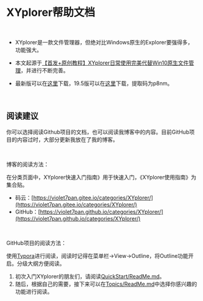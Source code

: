 # XYplorer帮助文档

</br>

* XYplorer是一款文件管理器，但绝对比Windows原生的Explorer要强得多，功能强大。

* 本文起源于[【首发+原创教程】XYplorer日常使用完美代替Win10原生文件管理](https://www.52pojie.cn/thread-843769-1-1.html)，并进行不断完善。
* 最新版可以在[这里](https://www.ghpym.com/xyplorer-2.html)下载，19.5版可以在[这里](https://pan.baidu.com/s/1UZUU2HmHh58wEKzLHjRsoA)下载，提取码为p8nm。

</br>

## 阅读建议

你可以选择阅读Github项目的文档，也可以阅读我博客中的内容。目前GitHub项目的内容过时，大部分更新我放在了我的博客。

</br>

博客的阅读方法：

在分类页面中，XYplorer快速入门指南》用于快速入门，《XYplorer使用指南》为集合贴。

* 码云：[https://violet7pan.gitee.io/categories/XYplorer/](https://violet7pan.gitee.io/categories/XYplorer/)
* GitHub：[https://violet7pan.github.io/categories/XYplorer/](https://violet7pan.github.io/categories/XYplorer/)

</br>

GitHub项目的阅读方法：

使用[Typora](https://typora.io/)进行阅读，阅读时记得在菜单栏->View->Outline，将Outline功能开启。分级大纲方便阅读。

1. 初次入门XYplorer的朋友们，请阅读[QuickStart/ReadMe.md](./QuickStart/ReadMe.md)。
2. 随后，根据自己的需要，接下来可以在[Topics/ReadMe.md](./Topics/ReadMe.md)中选择你感兴趣的功能进行阅读。

